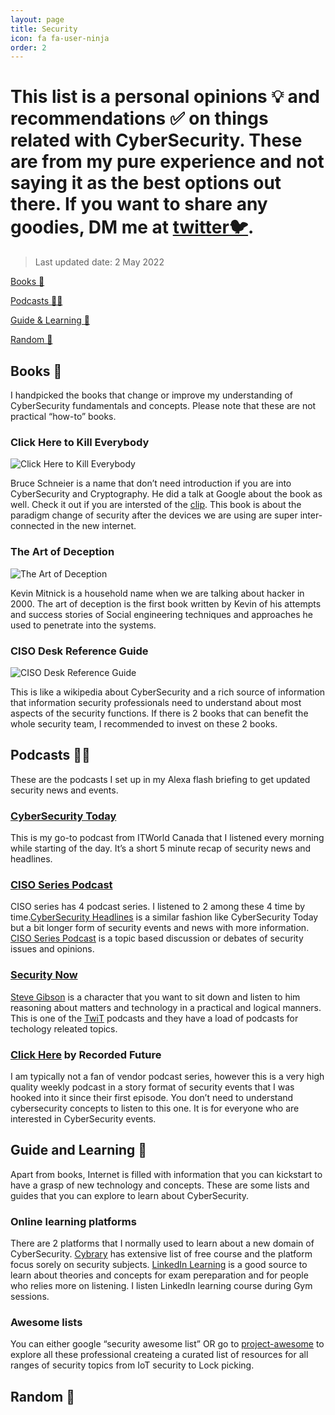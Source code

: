 ```yaml
---
layout: page
title: Security
icon: fa fa-user-ninja
order: 2
---
```


# This list is a personal opinions 💡 and recommendations ✅ on things related with CyberSecurity. These are from my pure experience and not saying it as the best options out there. If you want to share any goodies, DM me at [twitter🐦](https://twitter.com/steve_a150).

> Last updated date: 2 May 2022

[Books 📖](security/#books-)

[Podcasts 👂🏼](security/#podcasts-)

[Guide & Learning 🔼](security/#guide-and-learning-)

[Random 👹](security/#random-)


## Books 📖

I handpicked the books that change or improve my understanding of CyberSecurity fundamentals and concepts. Please note that these are not practical “how-to” books. 

### Click Here to Kill Everybody

![Click Here to Kill Everybody](/security/click_here.jpg)

Bruce Schneier is a name that don’t need introduction if you are into CyberSecurity and Cryptography. He did a talk at Google about the book as well.  Check it out if you are intersted of the [clip](https://www.youtube.com/watch?v=GkJCI3_jbtg). This book is about the paradigm change of security after the devices we are using are super inter-connected in the new internet. 

### The Art of Deception

![The Art of Deception](/security/deception.jpg)

Kevin Mitnick is a household name when we are talking about hacker in 2000. The art of deception is the first book written by Kevin of his attempts and success stories of Social engineering techniques and approaches he used to penetrate into the systems. 

### CISO Desk Reference Guide

![CISO Desk Reference Guide](/security/ciso.png)

This is like a wikipedia about CyberSecurity and a rich source of information that information security professionals need to understand about most aspects of the security functions. If there is 2 books that can benefit the whole security team, I recommended to invest on these 2 books. 

## Podcasts 👂🏼

These are the podcasts I set up in my Alexa flash briefing to get updated security news and events.  

### [CyberSecurity Today](https://www.itworldcanada.com/podcasts)

This is my go-to podcast from ITWorld Canada that I listened every morning while starting of the day. It’s a short 5 minute recap of security news and headlines. 

### [CISO Series Podcast](https://cisoseries.com)

CISO series has 4 podcast series. I listened to 2 among these 4 time by time.[CyberSecurity Headlines](https://cisoseries.com/category/podcast/cyber-security-headlines/) is a similar fashion like CyberSecurity Today but a bit longer form of security events and news with more information.  [CISO Series Podcast](https://cisoseries.com/category/podcast/ciso-series-podcast/) is a topic based discussion or debates of security issues and opinions. 

### [Security Now](https://twit.tv/shows/security-now)

[Steve Gibson](https://twit.tv/people/steve-gibson) is a character that you want to sit down and listen to him reasoning about matters and technology in a practical and logical manners. This is one of the [TwiT](https://twit.tv/people/steve-gibson) podcasts and they have a load of podcasts for techology releated topics. 

### [Click Here](https://therecord.media/podcast/) by Recorded Future

I am typically not a fan of vendor podcast series, however this is a very high quality weekly podcast in a story format of security events that I was hooked into it since their first episode. You don’t need to understand cybersecurity concepts to listen to this one. It is for everyone who are interested in CyberSecurity events.

## Guide and Learning 🔼

Apart from books, Internet is filled with information that you can kickstart to have a grasp of new technology and concepts. These are some lists and guides that you can explore to learn about CyberSecurity.


### Online learning platforms

There are 2 platforms that I normally used to learn about a new domain of CyberSecurity. [Cybrary](https://www.cybrary.it) has extensive list of free course and the platform focus sorely on security subjects.  [LinkedIn Learning](https://www.linkedin.com/learning) is a good source to learn about theories and concepts for exam pereparation and for people who relies more on listening. I listen LinkedIn learning course during Gym sessions. 

### Awesome lists

You can either google “security awesome list” OR go to [project-awesome](https://project-awesome.org/#security) to explore all these professional createing a curated list of resources for all ranges of security topics from IoT security to Lock picking.

## Random 👹